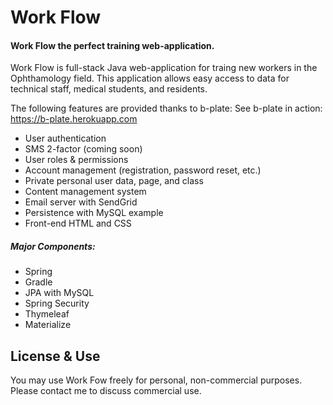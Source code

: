# Work Flow

#### Work Flow the perfect training web-application.

Work Flow is full-stack Java web-application for traing new workers in the Ophthamology field. This application allows easy access to data for technical staff, medical students, and residents.



The following features are provided thanks to b-plate:
See b-plate in action: https://b-plate.herokuapp.com
- User authentication
- SMS 2-factor (coming soon)
- User roles & permissions
- Account management (registration, password reset, etc.)
- Private personal user data, page, and class
- Content management system
- Email server with SendGrid
- Persistence with MySQL example
- Front-end HTML and CSS



##### Major Components:
- Spring
- Gradle
- JPA with MySQL
- Spring Security
- Thymeleaf
- Materialize


## License & Use
You may use Work Fow freely for personal, non-commercial purposes. Please contact me to discuss commercial use.



